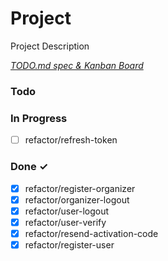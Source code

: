 # Project

Project Description

<em>[TODO.md spec & Kanban Board](https://bit.ly/3fCwKfM)</em>

### Todo

### In Progress

- [ ] refactor/refresh-token

### Done ✓

- [x] refactor/register-organizer
- [x] refactor/organizer-logout
- [x] refactor/user-logout
- [x] refactor/user-verify
- [x] refactor/resend-activation-code
- [x] refactor/register-user
